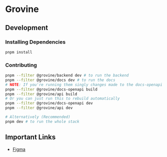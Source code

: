 # Grovine

## Development

### Installing Dependencies

```bash
pnpm install
```

### Contributing

```bash
pnpm --filter @grovine/backend dev # to run the backend
pnpm --filter @grovine/docs dev # to run the docs
# NOTE: If you're running them singly changes made to the docs-openapi (docs.tsp) won't be reflected until you rebuild the docs-openapi
pnpm --filter @grovine/docs-openapi build
pnpm --filter @grovine/api build
# Or you can just run this to rebuild automatically
pnpm --filter @grovine/docs-openapi dev
pnpm --filter @grovine/api dev

# Alternatively (Recommended)
pnpm dev # to run the whole stack
```

## Important Links

- [Figma](https://www.figma.com/design/hjWaYA2OhfOILMoFOYYuFh/Grovine-App-Design?node-id=3-3347&p=f&t=EPbmzfSurCoVhUik-0)
